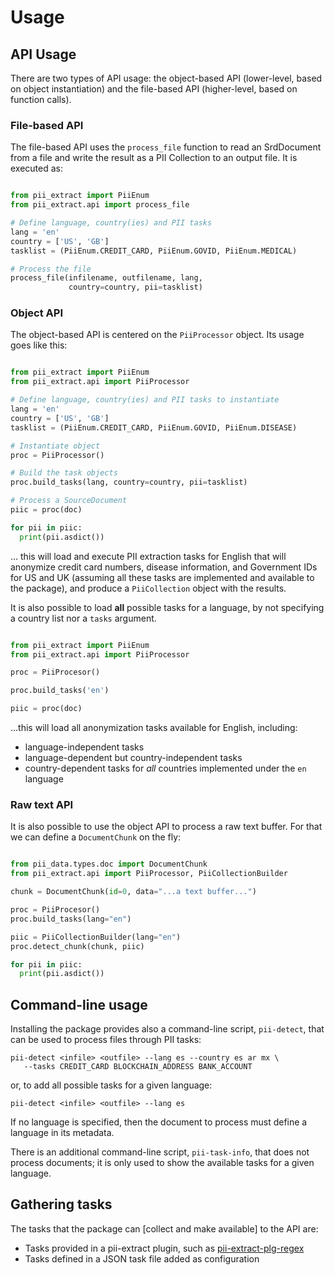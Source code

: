 # Usage

## API Usage

There are two types of API usage: the object-based API (lower-level, based on
object instantiation) and the file-based API (higher-level, based on function
calls).


### File-based API

The file-based API uses the `process_file` function to read an SrdDocument
from a file and write the result as a PII Collection to an output file. It is
executed as:

```Python

from pii_extract import PiiEnum
from pii_extract.api import process_file

# Define language, country(ies) and PII tasks
lang = 'en'
country = ['US', 'GB']
tasklist = (PiiEnum.CREDIT_CARD, PiiEnum.GOVID, PiiEnum.MEDICAL)

# Process the file
process_file(infilename, outfilename, lang,
             country=country, pii=tasklist)
```


### Object API

The object-based API is centered on the `PiiProcessor` object. Its usage goes
like this:

```Python

from pii_extract import PiiEnum
from pii_extract.api import PiiProcessor

# Define language, country(ies) and PII tasks to instantiate
lang = 'en'
country = ['US', 'GB']
tasklist = (PiiEnum.CREDIT_CARD, PiiEnum.GOVID, PiiEnum.DISEASE)

# Instantiate object
proc = PiiProcessor()

# Build the task objects
proc.build_tasks(lang, country=country, pii=tasklist)

# Process a SourceDocument
piic = proc(doc)

for pii in piic:
  print(pii.asdict())
```

... this will load and execute PII extraction tasks for English that will
anonymize credit card numbers, disease information, and Government IDs for US
and UK (assuming all these tasks are implemented and available to the package),
and produce a `PiiCollection` object with the results.


It is also possible to load **all** possible tasks for a language, by not 
specifying a country list nor a `tasks` argument.

```Python

from pii_extract import PiiEnum
from pii_extract.api import PiiProcessor

proc = PiiProcesor()

proc.build_tasks('en')

piic = proc(doc)

```

...this will load all anonymization tasks available for English, including:
 * language-independent tasks
 * language-dependent but country-independent tasks
 * country-dependent tasks for *all* countries implemented under the `en`
   language


### Raw text API

It is also possible to use the object API to process a raw text buffer. For
that we can define a `DocumentChunk` on the fly:

```Python

from pii_data.types.doc import DocumentChunk
from pii_extract.api import PiiProcessor, PiiCollectionBuilder

chunk = DocumentChunk(id=0, data="...a text buffer...")

proc = PiiProcesor()
proc.build_tasks(lang="en")

piic = PiiCollectionBuilder(lang="en")
proc.detect_chunk(chunk, piic)

for pii in piic:
  print(pii.asdict())
```


## Command-line usage

Installing the package provides also a command-line script, `pii-detect`,
that can be used to process files through PII tasks:

    pii-detect <infile> <outfile> --lang es --country es ar mx \
       --tasks CREDIT_CARD BLOCKCHAIN_ADDRESS BANK_ACCOUNT

or, to add all possible tasks for a given language:

    pii-detect <infile> <outfile> --lang es

If no language is specified, then the document to process must define a
language in its metadata.

There is an additional command-line script, `pii-task-info`, that does not
process documents; it is only used to show the available tasks for a given
language.


## Gathering tasks

The tasks that the package can [collect and make available] to the API are:
 * Tasks provided in a pii-extract plugin, such as [pii-extract-plg-regex]
 * Tasks defined in a JSON task file added as configuration


[collect and made available]: task-collection.md
[pii-extract-plg-regex]: http://github.com/piisa/pii-extract-plg-regex
